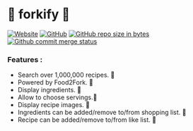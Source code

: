 # 🥣  forkify 🍴 


[![Website](https://img.shields.io/badge/site-up%20and%20running-lightgrey.svg)](https://majhirockzz.github.io/JS-Project-3/)
[![GitHub](https://img.shields.io/github/license/mashape/apistatus.svg)](https://github.com/MajhiRockzZ/JS-Project-3/blob/master/LICENSE)
[![GitHub repo size in bytes](https://img.shields.io/badge/repo%20size-2.33%20MB-blue.svg)](https://github.com/MajhiRockzZ/JS-Project-3/)
[![Github commit merge status](https://img.shields.io/github/commit-status/badges/shields/master/5d4ab86b1b5ddfb3c4a70a70bd19932c52603b8c.svg)](https://github.com/MajhiRockzZ/JS-Project-3/)

### Features :

* Search over 1,000,000 recipes. 🥄
* Powered by Food2Fork. 🥄  
* Display ingredients. 🥄
* Allow to choose servings.🥄 
* Display recipe images. 🥄
* Ingredients can be added/remove to/from shopping list. 🥄
* Recipe can be added/remove to/from like list. 🥄
